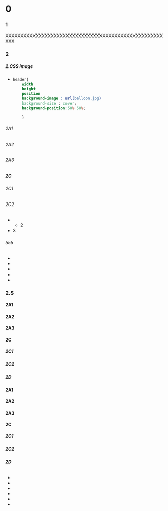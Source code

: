 # 0

### 1


XXXXXXXXXXXXXXXXXXXXXXXXXXXXXXXXXXXXXXXXXXXXXXXXXXXXXXX

### 2

##### 2.CSS image
-
    ```css
    header{ 
        width
        height
        position
        background-image : url(balloon.jpg)
        background-size : cover;
        background-position:50% 50%;

        }
    ```
###### 2A1
###### 2A2
###### 2A3

##### 2C 
###### 2C1 
###### 2C2

- - 2
- 3 
###### 555
 
- 
- 
- 
- 
- 


### 2.$
#### 2A1
#### 2A2
#### 2A3

#### 2C 
##### 2C1 
##### 2C2

##### 2D 
#### 2A1
#### 2A2
#### 2A3

#### 2C 
##### 2C1 
##### 2C2

##### 2D 
###### 
######
- 
- 
- 
- 
- 
- 
